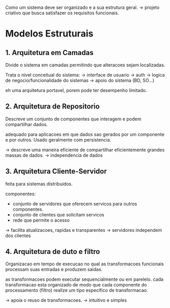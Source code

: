 Como um sistema deve ser organizado e a sua estrutura geral. 
-> projeto criativo que busca satisfazer os requisitos funcionais.

# Modelos Estruturais
## 1. Arquitetura em Camadas 
Divide o sistema em camadas permitindo que alteracoes sejam localizadas.

Trata o nivel conceitual do sistema:
-> interface de usuario
-> auth
-> logica de negocio/funcionalidade do sistemas
-> apoio do sistema (BD, SO...)

eh uma arquitetura portavel, porem pode ter desempenho limitado.

## 2. Arquitetura de Repositorio
Descreve um conjunto de componentes que interagem e podem compartilhar dados.

adequado para aplicacoes em que dados sao gerados por um componente e por outros. Usado geralmente com persistencia.

-> descreve uma maneira eficiente de compartilhar eficientemente grandes massas de dados.
-> independencia de dados

## 3. Arquitetura Cliente-Servidor
feita para sistemas distribuidos.

componentes: 
- conjunto de servidores que oferecem servicos para outros componentes.
- conjunto de clientes que solicitam servicos
- rede que permite o acesso

-> facilita atualizacoes, rapidas e transparentes
-> servidores independem dos clientes

## 4. Arquitetura de duto e filtro
Organizacao em tempo de execucao no qual as transformacoes funcionais processam suas entradas e produzem saidas.

as transformacoes podem executar sequencialmente ou em parelelo. 
cada transformacao esta organizado de modo que cada componente do processamento (filtro) realize um tipo especifico de transformacao.

-> apoia o reuso de transformacoes.
-> intuitivo e simples
